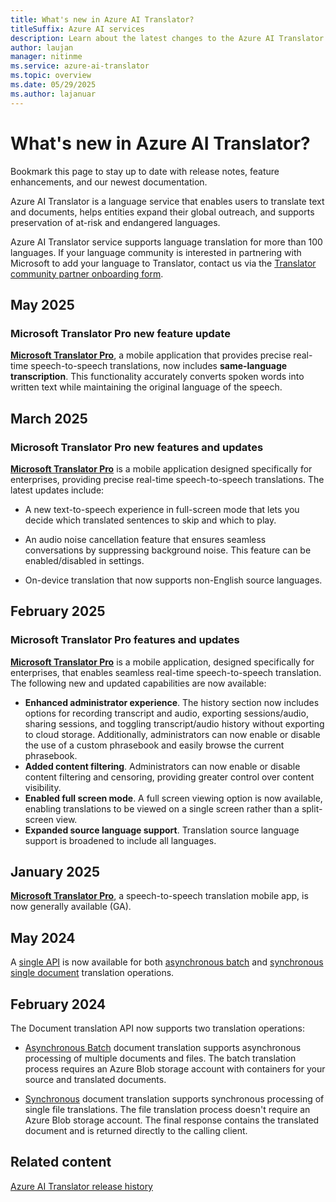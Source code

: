 ```yaml
---
title: What's new in Azure AI Translator?
titleSuffix: Azure AI services
description: Learn about the latest changes to the Azure AI Translator Service API.
author: laujan
manager: nitinme
ms.service: azure-ai-translator
ms.topic: overview
ms.date: 05/29/2025
ms.author: lajanuar
---
```

<!-- markdownlint-disable MD024 -->
<!-- markdownlint-disable MD036 -->
<!-- markdownlint-disable MD001 -->

# What's new in Azure AI Translator?

Bookmark this page to stay up to date with release notes, feature enhancements, and our newest documentation.

Azure AI Translator is a language service that enables users to translate text and documents, helps entities expand their global outreach, and supports preservation of at-risk and endangered languages. 

Azure AI Translator service supports language translation for more than 100 languages. If your language community is interested in partnering with Microsoft to add your language to Translator, contact us via the [Translator community partner onboarding form](https://forms.office.com/pages/responsepage.aspx?id=v4j5cvGGr0GRqy180BHbR-riVR3Xj0tOnIRdZOALbM9UOU1aMlNaWFJOOE5YODhRR1FWVzY0QzU1OS4u).

## May 2025

### Microsoft Translator Pro new feature update

[**Microsoft Translator Pro**](translator-pro/overview.md), a mobile application that provides precise real-time speech-to-speech translations, now includes **same-language transcription**. This functionality accurately converts spoken words into written text while maintaining the original language of the speech.

## March 2025

### Microsoft Translator Pro new features and updates

[**Microsoft Translator Pro**](translator-pro/overview.md) is a mobile application designed specifically for enterprises, providing precise real-time speech-to-speech translations. The latest updates include:

  * A new text-to-speech experience in full-screen mode that lets you decide which translated sentences to skip and which to play.

  * An audio noise cancellation feature that ensures seamless conversations by suppressing background noise. This feature can be enabled/disabled in settings.

  * On-device translation that now supports non-English source languages.


## February 2025

### Microsoft Translator Pro features and updates

[**Microsoft Translator Pro**](translator-pro/overview.md) is a mobile application, designed specifically for enterprises, that enables seamless real-time speech-to-speech translation. The following new and updated capabilities are now available:

* **Enhanced administrator experience**. The history section now includes options for recording transcript and audio, exporting sessions/audio, sharing sessions, and toggling transcript/audio history without exporting to cloud storage. Additionally, administrators can now enable or disable the use of a custom phrasebook and easily browse the current phrasebook.
* **Added content filtering**. Administrators can now enable or disable content filtering and censoring, providing greater control over content visibility.
* **Enabled full screen mode**. A full screen viewing option is now available, enabling translations to be viewed on a single screen rather than a split-screen view.
* **Expanded source language support**. Translation source language support is broadened to include all languages.

## January 2025

[**Microsoft Translator Pro**](translator-pro/overview.md), a speech-to-speech translation mobile app, is now generally available (GA).

## May 2024

A [single API](document-translation/reference/rest-api-guide.md) is now available for both [asynchronous batch](document-translation/overview.md#asynchronous-batch-translation) and [synchronous single document](document-translation/overview.md#synchronous-translation) translation operations.

## February 2024

The Document translation API now supports two translation operations:

* [Asynchronous Batch](document-translation/overview.md#asynchronous-batch-translation) document translation supports asynchronous processing of multiple documents and files. The batch translation process requires an Azure Blob storage account with containers for your source and translated documents.

* [Synchronous](document-translation/overview.md#synchronous-translation) document translation supports synchronous processing of single file translations. The file translation process doesn't require an Azure Blob storage account. The final response contains the translated document and is returned directly to the calling client.

## Related content

[Azure AI Translator release history](release-history.md)


